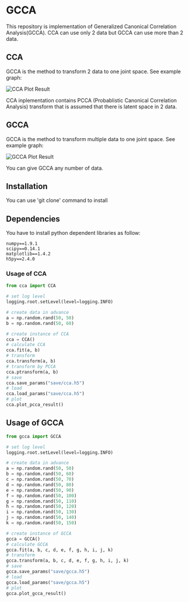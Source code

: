 # GCCA

This repository is implementation of Generalized Canonical Correlation Analysis(GCCA).
CCA can use only 2 data but GCCA can use more than 2 data.

## CCA

GCCA is the method to transform 2 data to one joint space. See example graph:

![CCA Plot Result](https://github.com/rupy/GCCA/blob/master/img/cca_plot.png)

CCA inplementation contains PCCA (Probablistic Canonical Correlation Analysis) transform that is assumed that there is latent space in 2 data.

## GCCA

GCCA is the method to transform multiple data to one joint space. See example graph:

![GCCA Plot Result](https://github.com/rupy/GCCA/blob/master/img/gcca_plot.png)

You can give GCCA any number of data.

## Installation

You can use 'git clone' command to install

## Dependencies

You have to install python dependent libraries as follow:

```
numpy==1.9.1
scipy==0.14.1
matplotlib==1.4.2
h5py==2.4.0
```

### Usage of CCA

```python
from cca import CCA

# set log level
logging.root.setLevel(level=logging.INFO)

# create data in advance
a = np.random.rand(50, 50)
b = np.random.rand(50, 60)

# create instance of CCA
cca = CCA()
# calculate CCA
cca.fit(a, b)
# transform
cca.transform(a, b)
# transform by PCCA
cca.ptransform(a, b)
# save
cca.save_params("save/cca.h5")
# load
cca.load_params("save/cca.h5")
# plot
cca.plot_pcca_result()
```


## Usage of GCCA

```python
from gcca import GCCA

# set log level
logging.root.setLevel(level=logging.INFO)

# create data in advance
a = np.random.rand(50, 50)
b = np.random.rand(50, 60)
c = np.random.rand(50, 70)
d = np.random.rand(50, 80)
e = np.random.rand(50, 90)
f = np.random.rand(50, 100)
g = np.random.rand(50, 110)
h = np.random.rand(50, 120)
i = np.random.rand(50, 130)
j = np.random.rand(50, 140)
k = np.random.rand(50, 150)

# create instance of GCCA
gcca = GCCA()
# calculate GCCA
gcca.fit(a, b, c, d, e, f, g, h, i, j, k)
# transform
gcca.transform(a, b, c, d, e, f, g, h, i, j, k)
# save
gcca.save_params("save/gcca.h5")
# load
gcca.load_params("save/gcca.h5")
# plot
gcca.plot_gcca_result()
```

